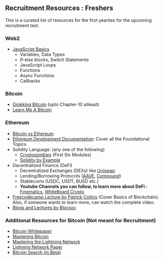## Recruitment Resources : Freshers

This is a curated list of resources for the first yearites for the upcoming recruitment test.

### Web2
* [JavaScript Basics](https://www.w3schools.com/js/)
    * Variables, Data Types
    * If-else blocks, Switch Statements
    * JavaScript Loops
    * Functions
    * Async Functions
    * Callbacks

### Bitcoin
* [Grokking Bitcoin](https://rosenbaum.se/book/) (upto Chapter-10 atleast)
* [Learn Me A Bitcoin](https://learnmeabitcoin.com/)

### Ethereum
* [Bitcoin vs Ethereum](https://www.simplilearn.com/tutorials/blockchain-tutorial/ethereum-vs-bitcoin)
* [Ethereum Development Documentation](https://ethereum.org/en/developers/docs/): Cover all the Foundational Topics
* Solidity Language: (any one of the following)
    * [Cryptozombies](https://cryptozombies.io/en/course/) (First Six Modules)
    * [Solidity by Example](https://solidity-by-example.org/)
* Decentralized Finance (DeFi)
    * Decentralized Exchanges (DEXs) like [Uniswap](https://uniswap.org/)
    * Lending/Borrowing Protocols ([AAVE](https://aave.com/), [Compound](https://compound.finance/))
    * Stablecoins (USDC, USDT, BUSD etc.)
    * **Youtube Channels you can follow, to learn more about DeFi :** [Finematics](https://www.youtube.com/@Finematics), [WhiteBoard Crypto](https://www.youtube.com/@WhiteboardCrypto)
* [Freecodecamp Lecture by Patrick Collins](https://www.youtube.com/watch?v=gyMwXuJrbJQ) (Cover Basics of Blockchain). Also, if someone wants to learn more, can watch the complete video.
* [Blogs and Lectures by Blocsoc](https://blocsoc.iitr.ac.in/resources)

### Additional Resources for Bitcoin (Not meant for Recruitment)
* [Bitcoin Whitepaper](https://bitcoin.org/bitcoin.pdf)
* [Mastering Bitcoin](https://github.com/bitcoinbook/bitcoinbook)
* [Mastering the Lightning Network](https://github.com/lnbook/lnbook)
* [Lighning Network Paper](https://lightning.network/lightning-network-paper.pdf)
* [Bitcoin Search (in Beta)](https://bitcoinsearch.xyz/) 
